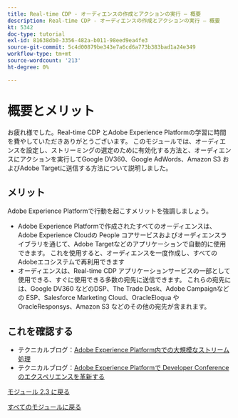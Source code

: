 ```yaml
---
title: Real-time CDP - オーディエンスの作成とアクションの実行 – 概要
description: Real-time CDP - オーディエンスの作成とアクションの実行 – 概要
kt: 5342
doc-type: tutorial
exl-id: 81638db0-3356-482a-b011-98eed9ea4fe3
source-git-commit: 5c4d00879be343e7a6cd6a773b383bad1a24e349
workflow-type: tm+mt
source-wordcount: '213'
ht-degree: 0%

---
```


# 概要とメリット

お疲れ様でした。Real-time CDP とAdobe Experience Platformの学習に時間を費やしていただきありがとうございます。
このモジュールでは、オーディエンスを設定し、ストリーミングの選定のために有効化する方法と、オーディエンスにアクションを実行してGoogle DV360、Google AdWords、Amazon S3 およびAdobe Targetに送信する方法について説明しました。

## メリット

Adobe Experience Platformで行動を起こすメリットを強調しましょう。

- Adobe Experience Platformで作成されたすべてのオーディエンスは、Adobe Experience Cloudの People コアサービスおよびオーディエンスライブラリを通じて、Adobe Targetなどのアプリケーションで自動的に使用できます。 これを使用すると、オーディエンスを一度作成し、すべてのAdobeエコシステムで再利用できます
- オーディエンスは、Real-time CDP アプリケーションサービスの一部として使用できる、すぐに使用できる多数の宛先に送信できます。 これらの宛先には、Google DV360 などのDSP、The Trade Desk、Adobe Campaignなどの ESP、Salesforce Marketing Cloud、OracleEloqua やOracleResponsys、Amazon S3 などのその他の宛先が含まれます。

## これを確認する

- テクニカルブログ：[Adobe Experience Platform内での大規模なストリーム処理 ](https://medium.com/adobetech/stream-processing-at-scale-within-adobe-experience-platform-909ed502da71)
- テクニカルブログ：[Adobe Experience Platformで Developer Conference のエクスペリエンスを革新する ](https://medium.com/adobetech/innovating-developer-conference-with-adobe-experience-platform-c8c2d1fe8d88)

[モジュール 2.3 に戻る](./real-time-cdp-build-a-segment-take-action.md)

[すべてのモジュールに戻る](../../../overview.md)
